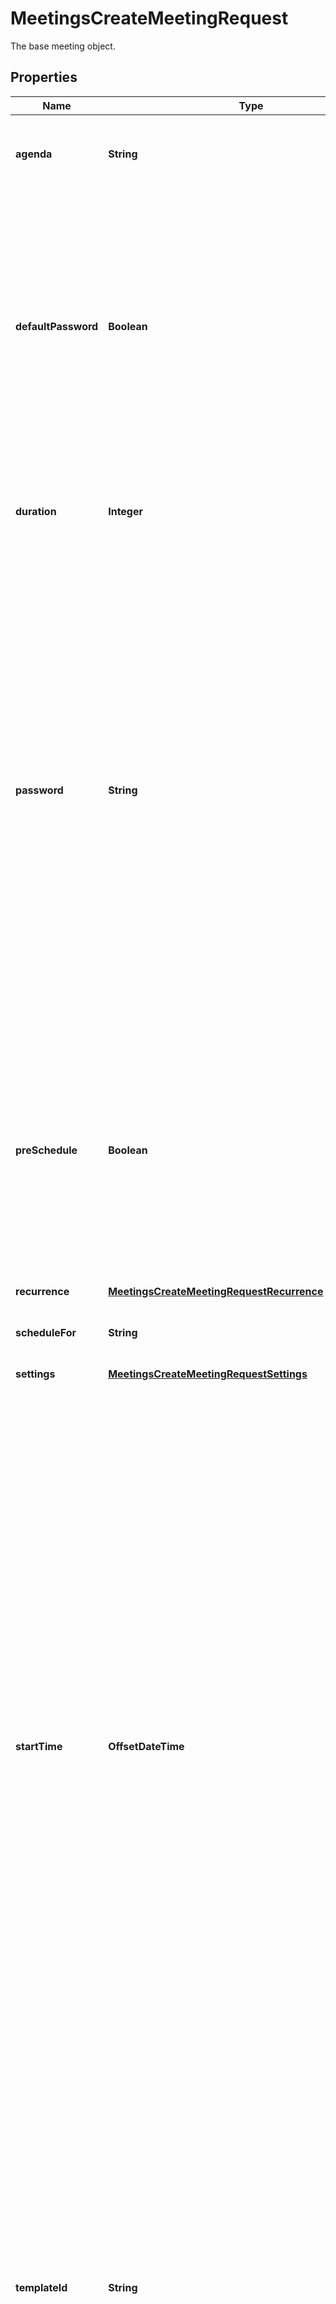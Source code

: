 

# MeetingsCreateMeetingRequest

The base meeting object.

## Properties

| Name | Type | Description | Notes |
|------------ | ------------- | ------------- | -------------|
|**agenda** | **String** | The meeting&#39;s agenda. This value has a maximum length of 2,000 characters. |  [optional] |
|**defaultPassword** | **Boolean** | Whether to generate a default passcode using the user&#39;s settings. This value defaults to &#x60;false&#x60;.   If this value is &#x60;true&#x60; and the user has the PMI setting enabled with a passcode, then the user&#39;s meetings will use the PMI passcode. It will **not** use a default passcode. |  [optional] |
|**duration** | **Integer** | The meeting&#39;s scheduled duration, in minutes. This field is only used for scheduled meetings (&#x60;2&#x60;). |  [optional] |
|**password** | **String** | The passcode required to join the meeting. By default, a passcode can **only** have a maximum length of 10 characters and only contain alphanumeric characters and the &#x60;@&#x60;, &#x60;-&#x60;, &#x60;_&#x60;, and &#x60;*&#x60; characters.  * If the account owner or administrator has configured [minimum passcode requirement settings](https://support.zoom.us/hc/en-us/articles/360033559832-Meeting-and-webinar-passwords#h_a427384b-e383-4f80-864d-794bf0a37604), the passcode **must** meet those requirements.  * If passcode requirements are enabled, use the [**Get user settings**](https://developers.zoom.us/docs/api-reference/zoom-api/methods#operation/userSettings) API or the [**Get account settings**](https://developers.zoom.us/docs/api-reference/zoom-api/ma#operation/accountSettings) API to get the requirements. |  [optional] |
|**preSchedule** | **Boolean** | Whether to create a prescheduled meeting via the [GSuite app](https://support.zoom.us/hc/en-us/articles/360020187492-Zoom-for-GSuite-add-on). This **only** supports the meeting &#x60;type&#x60; value of &#x60;2&#x60; (scheduled meetings) and &#x60;3&#x60; (recurring meetings with no fixed time).  * &#x60;true&#x60; - Create a prescheduled meeting.  * &#x60;false&#x60; - Create a regular meeting. |  [optional] |
|**recurrence** | [**MeetingsCreateMeetingRequestRecurrence**](MeetingsCreateMeetingRequestRecurrence.md) |  |  [optional] |
|**scheduleFor** | **String** | The email address or user ID of the user to schedule a meeting for. |  [optional] |
|**settings** | [**MeetingsCreateMeetingRequestSettings**](MeetingsCreateMeetingRequestSettings.md) |  |  [optional] |
|**startTime** | **OffsetDateTime** | The meeting&#39;s start time. This field is only used for scheduled or recurring meetings with a fixed time. This supports local time and GMT formats.  * To set a meeting&#39;s start time in GMT, use the &#x60;yyyy-MM-ddTHH:mm:ssZ&#x60; date-time format. For example, &#x60;2020-03-31T12:02:00Z&#x60;.  * To set a meeting&#39;s start time using a specific timezone, use the &#x60;yyyy-MM-ddTHH:mm:ss&#x60; date-time format and specify the [timezone ID](https://developers.zoom.us/docs/api/rest/other-references/abbreviation-lists/#timezones) in the &#x60;timezone&#x60; field. If you do not specify a timezone, the &#x60;timezone&#x60; value defaults to your Zoom account&#39;s timezone. You can also use &#x60;UTC&#x60; for the &#x60;timezone&#x60; value. **Note:** If no &#x60;start_time&#x60; is set for a scheduled meeting, the &#x60;start_time&#x60; is set at the current time and the meeting type changes to an instant meeting, which expires after 30 days. |  [optional] |
|**templateId** | **String** | The account admin meeting template ID used to schedule a meeting using a [meeting template](https://support.zoom.us/hc/en-us/articles/360036559151-Meeting-templates). For a list of account admin-provided meeting templates, use the [**List meeting templates**](https://developers.zoom.us/docs/api-reference/zoom-api/methods#operation/listMeetingTemplates) API.  * At this time, this field **only** accepts account admin meeting template IDs.  * To enable the account admin meeting templates feature, [contact Zoom support](https://support.zoom.us/hc/en-us). |  [optional] |
|**timezone** | **String** | The timezone to assign to the &#x60;start_time&#x60; value. This field is only used for scheduled or recurring meetings with a fixed time.  For a list of supported timezones and their formats, see our [timezone list](https://developers.zoom.us/docs/api/rest/other-references/abbreviation-lists/#timezones). |  [optional] |
|**topic** | **String** | The meeting&#39;s topic. |  [optional] |
|**trackingFields** | [**List&lt;MeetingsCreateMeetingRequestTrackingFieldsInner&gt;**](MeetingsCreateMeetingRequestTrackingFieldsInner.md) | Information about the meeting&#39;s tracking fields. |  [optional] |
|**type** | [**TypeEnum**](#TypeEnum) | The type of meeting. * &#x60;1&#x60; - An instant meeting.  * &#x60;2&#x60; - A scheduled meeting.  * &#x60;3&#x60; - A recurring meeting with no fixed time.  * &#x60;8&#x60; - A recurring meeting with fixed time. |  [optional] |



## Enum: TypeEnum

| Name | Value |
|---- | -----|
| NUMBER_1 | 1 |
| NUMBER_2 | 2 |
| NUMBER_3 | 3 |
| NUMBER_8 | 8 |



